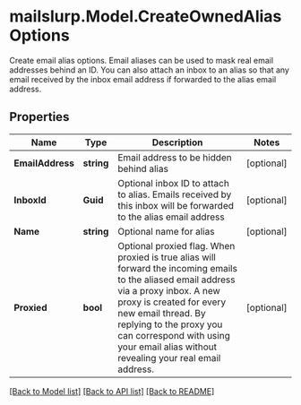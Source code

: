 # mailslurp.Model.CreateOwnedAliasOptions
Create email alias options. Email aliases can be used to mask real email addresses behind an ID. You can also attach an inbox to an alias so that any email received by the inbox email address if forwarded to the alias email address.
## Properties

Name | Type | Description | Notes
------------ | ------------- | ------------- | -------------
**EmailAddress** | **string** | Email address to be hidden behind alias | [optional] 
**InboxId** | **Guid** | Optional inbox ID to attach to alias. Emails received by this inbox will be forwarded to the alias email address | [optional] 
**Name** | **string** | Optional name for alias | [optional] 
**Proxied** | **bool** | Optional proxied flag. When proxied is true alias will forward the incoming emails to the aliased email address via a proxy inbox. A new proxy is created for every new email thread. By replying to the proxy you can correspond with using your email alias without revealing your real email address. | [optional] 

[[Back to Model list]](../README.md#documentation-for-models) [[Back to API list]](../README.md#documentation-for-api-endpoints) [[Back to README]](../README.md)

